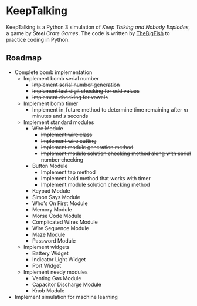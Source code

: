# KeepTalking

KeepTalking is a Python 3 simulation of *Keep Talking and Nobody Explodes*, a game by *Steel Crate Games*. The code is written by [TheBigFish](https://github.com/TheBiggerFish) to practice coding in Python.

## Roadmap

- Complete bomb implementation
  - Implement bomb serial number
    - ~~Implement serial number generation~~
    - ~~Implement last digit checking for odd values~~
    - ~~Implement checking for vowels~~
  - Implement bomb timer
    - Implement in\_future method to determine time remaining after _m_ minutes and _s_ seconds
  - Implement standard modules
    - ~~Wire Module~~
      - ~~Implement wire class~~
      - ~~Implement wire cutting~~
      - ~~Implement module generation method~~
      - ~~Implement module solution checking method along with serial number checking~~
    - Button Module
      - Implement tap method
      - Implement hold method that works with timer
      - Implement module solution checking method
    - Keypad Module
    - Simon Says Module
    - Who's On First Module
    - Memory Module
    - Morse Code Module
    - Complicated Wires Module
    - Wire Sequence Module
    - Maze Module
    - Password Module
  - Implement widgets
    - Battery Widget
    - Indicator Light Widget
    - Port Widget
  - Implement needy modules
    - Venting Gas Module
    - Capacitor Discharge Module
    - Knob Module
- Implement simulation for machine learning
  